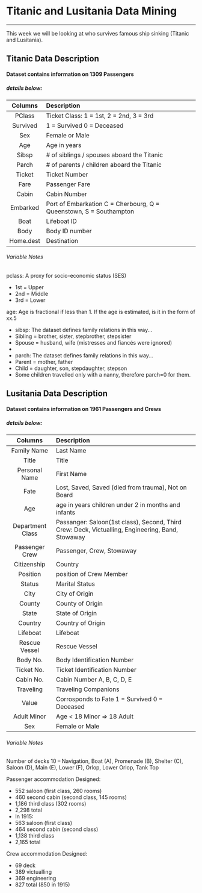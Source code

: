 # Titanic and Lusitania Data Mining 
----


This week we will be looking at who survives famous ship sinking (Titanic and Lusitania). 

## Titanic Data Description

#### Dataset contains information on 1309 Passengers
##### details below:

| Columns   | Description                                         |
|:---------:|:----------------------------------------------------|
| PClass    | Ticket Class: 1 = 1st, 2 = 2nd, 3 = 3rd  |
| Survived  | 1 = Survived 0 = Deceased                           |
| Sex       | Female or Male                                      |                                           
| Age       | Age in years              |
| Sibsp     | # of siblings / spouses aboard the Titanic        |
| Parch     | # of parents / children aboard the Titanic        |
| Ticket    | Ticket Number   |                                           
| Fare      | Passenger Fare    |                                           
| Cabin     | Cabin Number        |                      
| Embarked  | Port of Embarkation	C = Cherbourg, Q = Queenstown, S = Southampton |
| Boat      | Lifeboat ID     |                                           
| Body      | Body ID number  |                                          
| Home.dest | Destination     |   

###### Variable Notes

pclass: A proxy for socio-economic status (SES)
* 1st = Upper
* 2nd = Middle
* 3rd = Lower

age: Age is fractional if less than 1. If the age is estimated, is it in the form of xx.5

* sibsp: The dataset defines family relations in this way...
* Sibling = brother, sister, stepbrother, stepsister
* Spouse = husband, wife (mistresses and fiancés were ignored)
* 
* parch: The dataset defines family relations in this way...
* Parent = mother, father
* Child = daughter, son, stepdaughter, stepson
* Some children travelled only with a nanny, therefore parch=0 for them.

## Lusitania Data Description

#### Dataset contains information on 1961 Passengers and Crews
##### details below:

| Columns   | Description                                         |
|:---------:|:----------------------------------------------------|
| Family Name    | Last Name |
| Title     | Title                          
| Personal Name | First Name 
| Fate | Lost, Saved, Saved (died from trauma), Not on Board 
| Age | age in years children under 2 in months and infants 
| Department Class | Passanger: Saloon(1st class), Second, Third Crew: Deck, Victualling, Engineering, Band, Stowaway
| Passenger Crew | Passenger, Crew, Stowaway 
| Citizenship | Country 
| Position | position of Crew Member
| Status | Marital Status 
| City | City of Origin 
| County | County of Origin 
| State | State of Origin 
| Country | Country of Origin 
| Lifeboat | Lifeboat 
| Rescue Vessel | Rescue Vessel 
| Body No. | Body Identification Number 
| Ticket No. | Ticket Identification Number 
| Cabin No. | Cabin Number A, B, C, D, E
| Traveling | Traveling Companions 
| Value | Corrosponds to Fate 1 = Survived 0 = Deceased
| Adult Minor | Age < 18 Minor => 18 Adult 
| Sex | Female or Male     

###### Variable Notes

Number of decks	10 – Navigation, Boat (A), Promenade (B), Shelter (C), Saloon (D), Main (E), Lower (F), Orlop, Lower Orlop, Tank Top

Passenger accommodation	Designed:
* 552 saloon (first class, 260 rooms)
* 460 second cabin (second class, 145 rooms)
* 1,186 third class (302 rooms)
* 2,298 total 
* In 1915:
* 563 saloon (first class)
* 464 second cabin (second class)
* 1,138 third class
* 2,165 total

Crew accommodation	Designed:
* 69 deck
* 389 victualling
* 369 engineering
* 827 total (850 in 1915)











